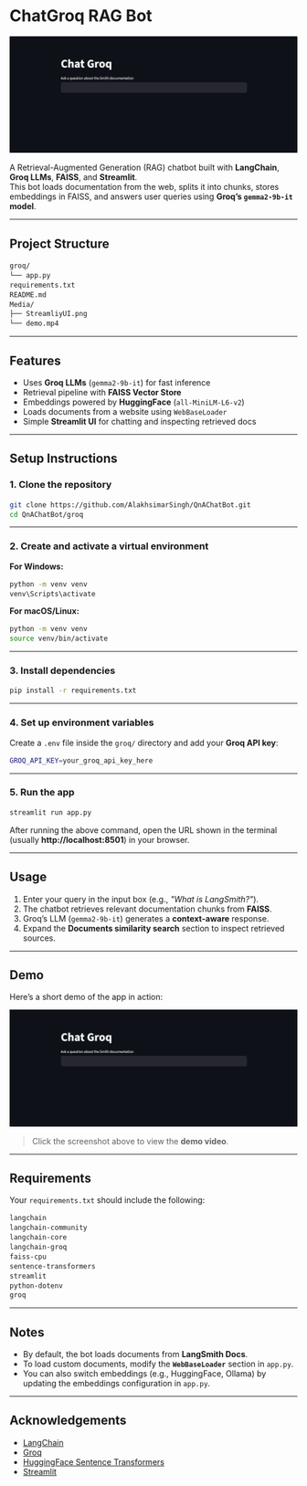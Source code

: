 # ChatGroq RAG Bot

![App Screenshot](./Media/StreamliyUI.png)

A Retrieval-Augmented Generation (RAG) chatbot built with **LangChain**, **Groq LLMs**, **FAISS**, and **Streamlit**.  
This bot loads documentation from the web, splits it into chunks, stores embeddings in FAISS, and answers user queries using **Groq’s `gemma2-9b-it` model**.

---

## Project Structure

```bash
groq/
└── app.py
requirements.txt
README.md
Media/
├── StreamliyUI.png
└── demo.mp4
```

---

## Features

- Uses **Groq LLMs** (`gemma2-9b-it`) for fast inference  
- Retrieval pipeline with **FAISS Vector Store**  
- Embeddings powered by **HuggingFace** (`all-MiniLM-L6-v2`)  
- Loads documents from a website using `WebBaseLoader`  
- Simple **Streamlit UI** for chatting and inspecting retrieved docs  

---

## Setup Instructions

### 1. Clone the repository

```bash
git clone https://github.com/AlakhsimarSingh/QnAChatBot.git
cd QnAChatBot/groq
```

---

### 2. Create and activate a virtual environment

**For Windows:**
```bash
python -m venv venv
venv\Scripts\activate
```

**For macOS/Linux:**
```bash
python -m venv venv
source venv/bin/activate
```

---

### 3. Install dependencies

```bash
pip install -r requirements.txt
```

---

### 4. Set up environment variables

Create a `.env` file inside the `groq/` directory and add your **Groq API key**:

```bash
GROQ_API_KEY=your_groq_api_key_here
```

---

### 5. Run the app

```bash
streamlit run app.py
```

After running the above command, open the URL shown in the terminal (usually **http://localhost:8501**) in your browser.

---

## Usage

1. Enter your query in the input box (e.g., *"What is LangSmith?"*).  
2. The chatbot retrieves relevant documentation chunks from **FAISS**.  
3. Groq’s LLM (`gemma2-9b-it`) generates a **context-aware** response.  
4. Expand the **Documents similarity search** section to inspect retrieved sources.  

---

## Demo

Here’s a short demo of the app in action:  

[![Watch Demo](./Media/StreamliyUI.png)](./Media/demo.mp4)

> Click the screenshot above to view the **demo video**.

---

## Requirements

Your `requirements.txt` should include the following:

```txt
langchain
langchain-community
langchain-core
langchain-groq
faiss-cpu
sentence-transformers
streamlit
python-dotenv
groq
```

---

## Notes

- By default, the bot loads documents from **LangSmith Docs**.
- To load custom documents, modify the **`WebBaseLoader`** section in `app.py`.
- You can also switch embeddings (e.g., HuggingFace, Ollama) by updating the embeddings configuration in `app.py`.

---

## Acknowledgements

- [LangChain](https://www.langchain.com/)  
- [Groq](https://groq.com/)  
- [HuggingFace Sentence Transformers](https://www.sbert.net/)  
- [Streamlit](https://streamlit.io/)
